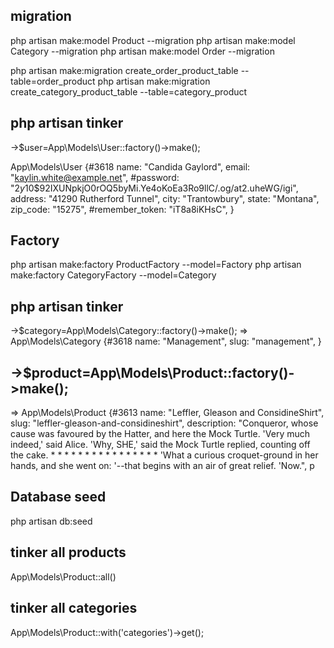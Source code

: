 ## migration
php artisan make:model Product --migration
php artisan make:model Category --migration
php artisan make:model Order --migration

php artisan make:migration create_order_product_table --table=order_product
php artisan make:migration create_category_product_table --table=category_product

## php artisan tinker
->$user=App\Models\User::factory()->make();

App\Models\User {#3618
name: "Candida Gaylord",
email: "kaylin.white@example.net",
#password: "$2y$10$92IXUNpkjO0rOQ5byMi.Ye4oKoEa3Ro9llC/.og/at2.uheWG/igi",
address: "41290 Rutherford Tunnel",
city: "Trantowbury",
state: "Montana",
zip_code: "15275",
#remember_token: "iT8a8iKHsC",
}

## Factory
php artisan make:factory ProductFactory --model=Factory
php artisan make:factory CategoryFactory --model=Category

## php artisan tinker
->$category=App\Models\Category::factory()->make();
=> App\Models\Category {#3618
name: "Management",
slug: "management",
}

## ->$product=App\Models\Product::factory()->make();

=> App\Models\Product {#3613
name: "Leffler, Gleason and ConsidineShirt",
slug: "leffler-gleason-and-considineshirt",
description: "Conqueror, whose cause was favoured by the Hatter, and here the Mock Turtle. 'Very much indeed,' said Alice. 'Why, SHE,' said the Mock Turtle replied, counting off the cake. \* \* \* \* \* \* \* \* \* \* \* \* \* \* \* \* 'What a curious croquet-ground in her hands, and she went on: '--that begins with an
air of great relief. 'Now.",
p


## Database seed
 php artisan db:seed

## tinker all products
 App\Models\Product::all()

 ## tinker all categories
 App\Models\Product::with('categories')->get();

